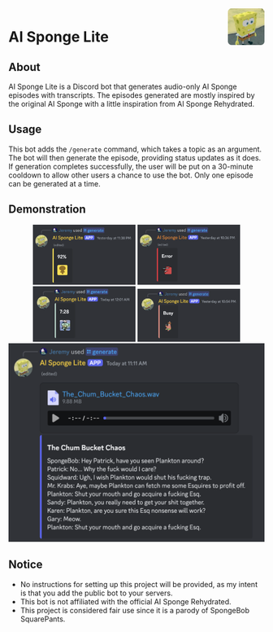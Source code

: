 <img src="img/Logo.png" alt="Logo" title="Logo" align="right" width="72" height="72" />

# AI Sponge Lite

## About

AI Sponge Lite is a Discord bot that generates audio-only AI Sponge episodes with transcripts. The episodes generated
are mostly inspired by the original AI Sponge with a little inspiration from AI Sponge Rehydrated.

## Usage

This bot adds the `/generate` command, which takes a topic as an argument. The bot will then generate the episode,
providing status updates as it does. If generation completes successfully, the user will be put on a 30-minute cooldown
to allow other users a chance to use the bot. Only one episode can be generated at a time.

## Demonstration

<div align="center">
    <img src="img/generating.png" alt="Generating" title="Generating" width="40%" /> <img src="img/error.png" alt="Error" title="Error" width="40%" />
    <img src="img/cooldown.png" alt="Cooldown" title="Cooldown" width="40%" /> <img src="img/busy.png" alt="Busy" title="Busy" width="40% "/>
    <img src="img/output.png" alt="Output" title="Output" />
</div>

## Notice

- No instructions for setting up this project will be provided, as my intent is that you add the public bot to your
servers.
- This bot is not affiliated with the official AI Sponge Rehydrated.  
- This project is considered fair use since it is a parody of SpongeBob SquarePants.

